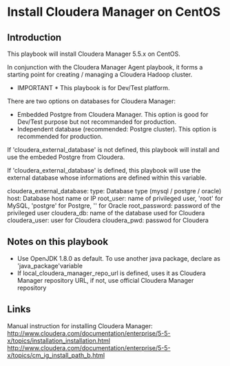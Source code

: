 # Install Cloudera Manager on CentOS #

## Introduction ##

This playbook will install Cloudera Manager 5.5.x on CentOS.

In conjunction with the Cloudera Manager Agent playbook, it forms a starting
point for creating / managing a Cloudera Hadoop cluster.

* IMPORTANT * This playbook is for Dev/Test platform.

There are two options on databases for Cloudera Manager:

 - Embedded Postgre from Cloudera Manager. This option is good for Dev/Test
   purpose but not recommanded for production.
 - Independent database (recommended: Postgre cluster). This option is
   recommended for production.

If 'cloudera_external_database' is not defined, this playbook will install and
use the embeded Postgre from Cloudera.

If 'cloudera_external_database' is defined, this playbook will use the external
database whose informations are defined within this variable.

cloudera_external_database:
   type: Database type (mysql / postgre / oracle)
   host: Database host name or IP
   root_user: name of privileged user, 'root' for MySQL, 'postgre' for Postgre, '' for Oracle
   root_password: password of the privileged user
   cloudera_db: name of the database used for Cloudera
   cloudera_user: user for Cloudera
   cloudera_pwd: passwod for Cloudera

## Notes on this playbook ##

 - Use OpenJDK 1.8.0 as default. To use another java package, declare as 'java_package'variable
 - If local_cloudera_manager_repo_url is defined, uses it as Cloudera Manager repository URL,
   if not, use official Cloudera Manager repository

## Links ##

Manual instruction for installing Cloudera Manager:
  http://www.cloudera.com/documentation/enterprise/5-5-x/topics/installation_installation.html
  http://www.cloudera.com/documentation/enterprise/5-5-x/topics/cm_ig_install_path_b.html

